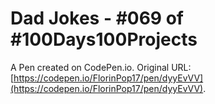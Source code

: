 # Dad Jokes - #069 of #100Days100Projects

A Pen created on CodePen.io. Original URL: [https://codepen.io/FlorinPop17/pen/dyyEvVV](https://codepen.io/FlorinPop17/pen/dyyEvVV).


